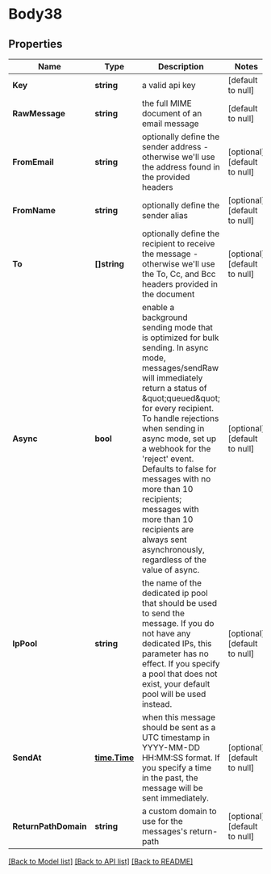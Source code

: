 # Body38

## Properties
Name | Type | Description | Notes
------------ | ------------- | ------------- | -------------
**Key** | **string** | a valid api key | [default to null]
**RawMessage** | **string** | the full MIME document of an email message | [default to null]
**FromEmail** | **string** | optionally define the sender address - otherwise we&#39;ll use the address found in the provided headers | [optional] [default to null]
**FromName** | **string** | optionally define the sender alias | [optional] [default to null]
**To** | **[]string** | optionally define the recipient to receive the message - otherwise we&#39;ll use the To, Cc, and Bcc headers provided in the document | [optional] [default to null]
**Async** | **bool** | enable a background sending mode that is optimized for bulk sending. In async mode, messages/sendRaw will immediately return a status of \&quot;queued\&quot; for every recipient. To handle rejections when sending in async mode, set up a webhook for the &#39;reject&#39; event. Defaults to false for messages with no more than 10 recipients; messages with more than 10 recipients are always sent asynchronously, regardless of the value of async. | [optional] [default to null]
**IpPool** | **string** | the name of the dedicated ip pool that should be used to send the message. If you do not have any dedicated IPs, this parameter has no effect. If you specify a pool that does not exist, your default pool will be used instead. | [optional] [default to null]
**SendAt** | [**time.Time**](time.Time.md) | when this message should be sent as a UTC timestamp in YYYY-MM-DD HH:MM:SS format. If you specify a time in the past, the message will be sent immediately. | [optional] [default to null]
**ReturnPathDomain** | **string** | a custom domain to use for the messages&#39;s return-path | [optional] [default to null]

[[Back to Model list]](../README.md#documentation-for-models) [[Back to API list]](../README.md#documentation-for-api-endpoints) [[Back to README]](../README.md)


